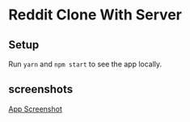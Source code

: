 # Reddit Clone With Server


## Setup

Run `yarn` and `npm start` to see the app locally.

## screenshots

[App Screenshot](https://github.com/JonDRamer/Angular-PostgreSQL-Reddit-Clone/blob/master/screenshots/Reddit%20Clone.png)
